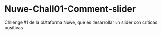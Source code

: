 # Nuwe-Chall01-Comment-slider
Chllenge #1 de la plataforma Nuwe, que es desarrollar un slider con críticas positivas.
